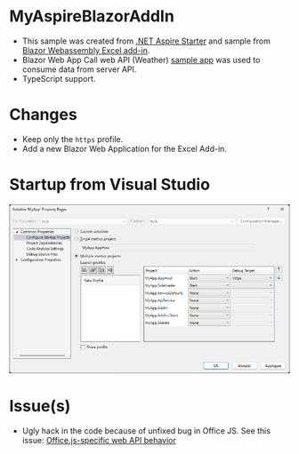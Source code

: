 # MyAspireBlazorAddIn
- This sample was created from [.NET Aspire Starter](https://learn.microsoft.com/en-us/dotnet/aspire/get-started/build-your-first-aspire-app?tabs=visual-studio) and sample from [Blazor Webassembly Excel add-in](https://github.com/OfficeDev/Office-Add-in-samples/tree/main/Samples/blazor-add-in/excel-blazor-add-in).
- Blazor Web App Call web API (Weather) [sample app](https://github.com/dotnet/blazor-samples/tree/main/8.0/BlazorWebAppCallWebApi_Weather) was used to consume data from server API.
- TypeScript support.

# Changes
- Keep only the ```https``` profile.
- Add a new Blazor Web Application for the Excel Add-in.

# Startup from Visual Studio
![Startup](startup.png)

# Issue(s)
- Ugly hack in the code because of unfixed bug in Office JS. See this issue: [Office.js-specific web API behavior](https://learn.microsoft.com/en-us/office/dev/add-ins/develop/referencing-the-javascript-api-for-office-library-from-its-cdn#officejs-specific-web-api-behavior)
